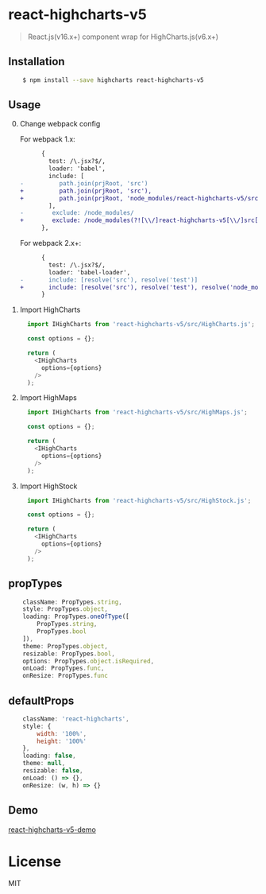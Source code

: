 # react-highcharts-v5

> React.js(v16.x+) component wrap for HighCharts.js(v6.x+)

## Installation

```bash
    $ npm install --save highcharts react-highcharts-v5
```

## Usage

0. Change webpack config

    For webpack 1.x:

    ```diff
          {
            test: /\.jsx?$/,
            loader: 'babel',
            include: [
    -          path.join(prjRoot, 'src')
    +          path.join(prjRoot, 'src'),
    +          path.join(prjRoot, 'node_modules/react-highcharts-v5/src')
            ],
    -        exclude: /node_modules/
    +        exclude: /node_modules(?![\\/]react-highcharts-v5[\\/]src[\\/])/
          },
    ```

    For webpack 2.x+:

    ```diff
          {
            test: /\.jsx?$/,
            loader: 'babel-loader',
    -       include: [resolve('src'), resolve('test')]
    +       include: [resolve('src'), resolve('test'), resolve('node_modules/react-highcharts-v5/src')]
          }
    ```

1. Import HighCharts

    ```javascript
      import IHighCharts from 'react-highcharts-v5/src/HighCharts.js';

      const options = {};

      return (
        <IHighCharts
          options={options}
        />
      );
    ```

2. Import HighMaps

    ```javascript
      import IHighCharts from 'react-highcharts-v5/src/HighMaps.js';

      const options = {};

      return (
        <IHighCharts
          options={options}
        />
      );
    ```

3. Import HighStock

    ```javascript
      import IHighCharts from 'react-highcharts-v5/src/HighStock.js';

      const options = {};

      return (
        <IHighCharts
          options={options}
        />
      );
    ```

## propTypes

```javascript
    className: PropTypes.string,
    style: PropTypes.object,
    loading: PropTypes.oneOfType([
        PropTypes.string,
        PropTypes.bool
    ]),
    theme: PropTypes.object,
    resizable: PropTypes.bool,
    options: PropTypes.object.isRequired,
    onLoad: PropTypes.func,
    onResize: PropTypes.func
```

## defaultProps

```javascript
    className: 'react-highcharts',
    style: {
        width: '100%',
        height: '100%'
    },
    loading: false,
    theme: null,
    resizable: false,
    onLoad: () => {},
    onResize: (w, h) => {}
```

## Demo

[react-highcharts-v5-demo](https://github.com/xlsdg/react-highcharts-v5-demo)

# License

MIT
